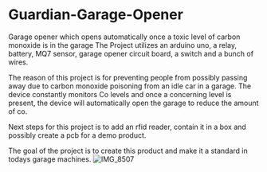 # Guardian-Garage-Opener
Garage opener which opens automatically once a toxic level of carbon monoxide is in the garage
The Project utilizes an arduino uno, a relay, battery, MQ7 sensor, garage opener circuit board, a switch and a bunch of wires.

The reason of this project is for preventing people from possibly passing away due to carbon monoxide poisoning from an idle car in a garage.
The device constantly monitors Co levels and once a concerning level is present, the device will automatically open the garage to reduce the amount of co. 

Next steps for this project is to add an rfid reader, contain it in a box and possibly create a pcb for a demo product.

The goal of the project is to create this product and make it a standard in todays garage machines. 
![IMG_8507](https://github.com/BigboiUzi/Guardian-Garage-Opener/assets/116571414/1a5d8684-6614-43d6-b1c4-3ac03a615f14)
